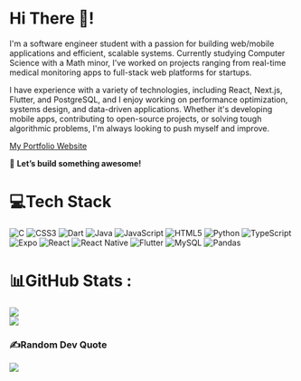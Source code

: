 # Hi There 👋!  

I'm a software engineer student with a passion for building web/mobile applications and efficient, scalable systems. Currently studying Computer Science with a Math minor, I’ve worked on projects ranging from real-time medical monitoring apps to full-stack web platforms for startups.  

I have experience with a variety of technologies, including React, Next.js, Flutter, and PostgreSQL, and I enjoy working on performance optimization, systems design, and data-driven applications. Whether it's developing mobile apps, contributing to open-source projects, or solving tough algorithmic problems, I'm always looking to push myself and improve.

[My Portfolio Website](https://yyrichy.github.io/)

🚀 **Let’s build something awesome!**  

# 💻Tech Stack
![C](https://img.shields.io/badge/c-%2300599C.svg?style=for-the-badge&logo=c&logoColor=white) ![CSS3](https://img.shields.io/badge/css3-%231572B6.svg?style=for-the-badge&logo=css3&logoColor=white) ![Dart](https://img.shields.io/badge/dart-%230175C2.svg?style=for-the-badge&logo=dart&logoColor=white) ![Java](https://img.shields.io/badge/java-%23ED8B00.svg?style=for-the-badge&logo=java&logoColor=white) ![JavaScript](https://img.shields.io/badge/javascript-%23323330.svg?style=for-the-badge&logo=javascript&logoColor=%23F7DF1E) ![HTML5](https://img.shields.io/badge/html5-%23E34F26.svg?style=for-the-badge&logo=html5&logoColor=white) ![Python](https://img.shields.io/badge/python-3670A0?style=for-the-badge&logo=python&logoColor=ffdd54) ![TypeScript](https://img.shields.io/badge/typescript-%23007ACC.svg?style=for-the-badge&logo=typescript&logoColor=white) ![Expo](https://img.shields.io/badge/expo-1C1E24?style=for-the-badge&logo=expo&logoColor=#D04A37) ![React](https://img.shields.io/badge/react-%2320232a.svg?style=for-the-badge&logo=react&logoColor=%2361DAFB) ![React Native](https://img.shields.io/badge/react_native-%2320232a.svg?style=for-the-badge&logo=react&logoColor=%2361DAFB) ![Flutter](https://img.shields.io/badge/Flutter-%2302569B.svg?style=for-the-badge&logo=Flutter&logoColor=white)
![MySQL](https://img.shields.io/badge/mysql-%2300f.svg?style=for-the-badge&logo=mysql&logoColor=white) ![Pandas](https://img.shields.io/badge/pandas-%23150458.svg?style=for-the-badge&logo=pandas&logoColor=white)
# 📊GitHub Stats :
<!---
![](https://github-readme-stats.vercel.app/api?username=yyrichy&theme=dark&hide_border=false&include_all_commits=false&count_private=false)<br/>
-->
![](https://github-readme-streak-stats.herokuapp.com/?user=yyrichy&theme=dark&hide_border=false)<br/>
![](https://github-readme-stats.vercel.app/api/top-langs/?username=yyrichy&theme=dark&hide_border=false&include_all_commits=false&count_private=false&layout=compact)

### ✍️Random Dev Quote
![](https://quotes-github-readme.vercel.app/api?type=horizontal&theme=radical)
